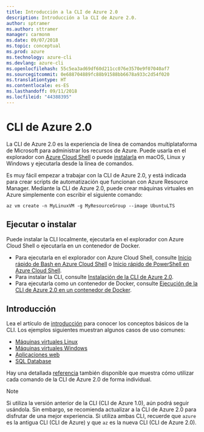 ```yaml
---
title: Introducción a la CLI de Azure 2.0
description: Introducción a la CLI de Azure 2.0.
author: sptramer
ms.author: sttramer
manager: carmonm
ms.date: 09/07/2018
ms.topic: conceptual
ms.prod: azure
ms.technology: azure-cli
ms.devlang: azure-cli
ms.openlocfilehash: 55c5ea3ad69df60d211cc076e3570e9f07040af7
ms.sourcegitcommit: 0e688704889fc88b91588bb6678a933c2d54f020
ms.translationtype: HT
ms.contentlocale: es-ES
ms.lasthandoff: 09/11/2018
ms.locfileid: "44388395"
---
```

# <a name="azure-cli-20"></a>CLI de Azure 2.0

La CLI de Azure 2.0 es la experiencia de línea de comandos multiplataforma de Microsoft para administrar los recursos de Azure.
Puede usarla en el explorador con [Azure Cloud Shell](/azure/cloud-shell/overview) o puede [instalarla](install-azure-cli.md) en macOS, Linux y Windows y ejecutarla desde la línea de comandos.

Es muy fácil empezar a trabajar con la CLI de Azure 2.0, y está indicada para crear scripts de automatización que funcionan con Azure Resource Manager. Mediante la CLI de Azure 2.0, puede crear máquinas virtuales en Azure simplemente con escribir el siguiente comando:

```azurecli-interactive
az vm create -n MyLinuxVM -g MyResourceGroup --image UbuntuLTS
```

## <a name="run-or-install"></a>Ejecutar o instalar

Puede instalar la CLI localmente, ejecutarla en el explorador con Azure Cloud Shell o ejecutarla en un contenedor de Docker.

* Para ejecutarla en el explorador con Azure Cloud Shell, consulte [Inicio rápido de Bash en Azure Cloud Shell](/azure/cloud-shell/quickstart) o [Inicio rápido de PowerShell en Azure Cloud Shell](/azure/cloud-shell/quickstart-powershell).
* Para instalar la CLI, consulte [Instalación de la CLI de Azure 2.0](install-azure-cli.md).
* Para ejecutarla como un contenedor de Docker, consulte [Ejecución de la CLI de Azure 2.0 en un contenedor de Docker](run-azure-cli-docker.md).

## <a name="get-started"></a>Introducción

Lea el artículo de [introducción](get-started-with-azure-cli.md) para conocer los conceptos básicos de la CLI. Los ejemplos siguientes muestran algunos casos de uso comunes:

- [Máquinas virtuales Linux](/azure/virtual-machines/virtual-machines-linux-cli-samples?toc=%2fcli%2fazure%2ftoc.json&bc=%2fcli%2fazure%2fbreadcrumb%2ftoc.json)
- [Máquinas virtuales Windows](/azure/virtual-machines/virtual-machines-windows-cli-samples?toc=%2fcli%2fazure%2ftoc.json&bc=%2fcli%2fazure%2fbreadcrumb%2ftoc.json)
- [Aplicaciones web](/azure/app-service-web/app-service-cli-samples?toc=%2fcli%2fazure%2ftoc.json&bc=%2fcli%2fazure%2fbreadcrumb%2ftoc.json)
- [SQL Database](/azure/sql-database/sql-database-cli-samples?toc=%2fcli%2fazure%2ftoc.json&bc=%2fcli%2fazure%2fbreadcrumb%2ftoc.json)

Hay una detallada [referencia](/cli/azure/reference-index) también disponible que muestra cómo utilizar cada comando de la CLI de Azure 2.0 de forma individual.

> [!NOTE]
> Si utiliza la versión anterior de la CLI (CLI de Azure 1.0), aún podrá seguir usándola.
> Sin embargo, se recomienda actualizar a la CLI de Azure 2.0 para disfrutar de una mejor experiencia.
> Si utiliza ambas CLI, recuerde que `azure` es la antigua CLI (CLI de Azure) y que `az` es la nueva CLI (CLI de Azure 2.0).
